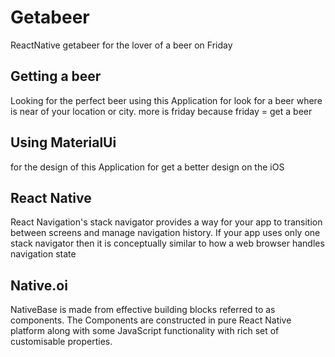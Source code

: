 # Getabeer
ReactNative getabeer for the lover of a beer on Friday

## Getting a beer 

Looking for the perfect beer using this Application for look for a beer where is near of your location or city. 
more is friday because friday = get a beer

## Using MaterialUi
for the design of this Application for get a better design on the iOS

## React Native 

React Navigation's stack navigator provides a way for your app to transition between screens and manage navigation history. If your app uses only one stack navigator then it is conceptually similar to how a web browser handles navigation state

## Native.oi

NativeBase is made from effective building blocks referred to as components. The Components are constructed in pure React Native platform along with some JavaScript functionality with rich set of customisable properties.

